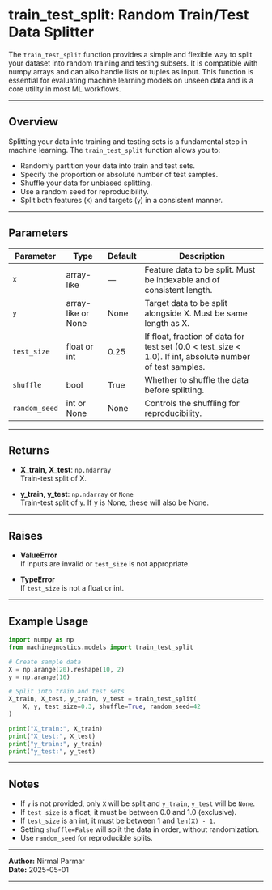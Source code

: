 # train_test_split: Random Train/Test Data Splitter

The `train_test_split` function provides a simple and flexible way to split your dataset into random training and testing subsets. It is compatible with numpy arrays and can also handle lists or tuples as input. This function is essential for evaluating machine learning models on unseen data and is a core utility in most ML workflows.

---

## Overview

Splitting your data into training and testing sets is a fundamental step in machine learning. The `train_test_split` function allows you to:

- Randomly partition your data into train and test sets.
- Specify the proportion or absolute number of test samples.
- Shuffle your data for unbiased splitting.
- Use a random seed for reproducibility.
- Split both features (`X`) and targets (`y`) in a consistent manner.

---

## Parameters

| Parameter     | Type                | Default | Description                                                                 |
|---------------|---------------------|---------|-----------------------------------------------------------------------------|
| `X`           | array-like          | —       | Feature data to be split. Must be indexable and of consistent length.       |
| `y`           | array-like or None  | None    | Target data to be split alongside X. Must be same length as X.              |
| `test_size`   | float or int        | 0.25    | If float, fraction of data for test set (0.0 < test_size < 1.0). If int, absolute number of test samples. |
| `shuffle`     | bool                | True    | Whether to shuffle the data before splitting.                               |
| `random_seed` | int or None         | None    | Controls the shuffling for reproducibility.                                 |

---

## Returns

- **X_train, X_test**: `np.ndarray`  
  Train-test split of X.

- **y_train, y_test**: `np.ndarray` or `None`  
  Train-test split of y. If y is None, these will also be None.

---

## Raises

- **ValueError**  
  If inputs are invalid or `test_size` is not appropriate.

- **TypeError**  
  If `test_size` is not a float or int.

---

## Example Usage

```python
import numpy as np
from machinegnostics.models import train_test_split

# Create sample data
X = np.arange(20).reshape(10, 2)
y = np.arange(10)

# Split into train and test sets
X_train, X_test, y_train, y_test = train_test_split(
    X, y, test_size=0.3, shuffle=True, random_seed=42
)

print("X_train:", X_train)
print("X_test:", X_test)
print("y_train:", y_train)
print("y_test:", y_test)
```

---

## Notes

- If `y` is not provided, only `X` will be split and `y_train`, `y_test` will be `None`.
- If `test_size` is a float, it must be between 0.0 and 1.0 (exclusive).
- If `test_size` is an int, it must be between 1 and `len(X) - 1`.
- Setting `shuffle=False` will split the data in order, without randomization.
- Use `random_seed` for reproducible splits.

---

**Author:** Nirmal Parmar  
**Date:** 2025-05-01

---